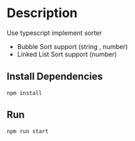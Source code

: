 # Description

Use typescript implement sorter

- Bubble Sort  support (string , number)
- Linked List Sort support (number)

## Install Dependencies

```
npm install
```

## Run

```
npm run start
```
